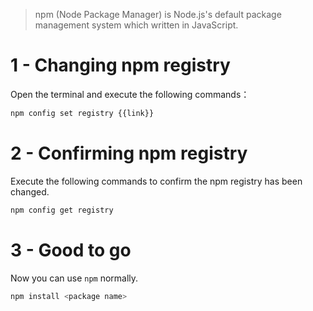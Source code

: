 > npm (Node Package Manager) is Node.js's default package management system which written in JavaScript.

# 1 - Changing npm registry

Open the terminal and execute the following commands：

```bash
npm config set registry {{link}}
```

# 2 - Confirming npm registry

Execute the following commands to confirm the npm registry has been changed.

```bash
npm config get registry
```

# 3 - Good to go

Now you can use `npm` normally.

```bash
npm install <package name>
```
